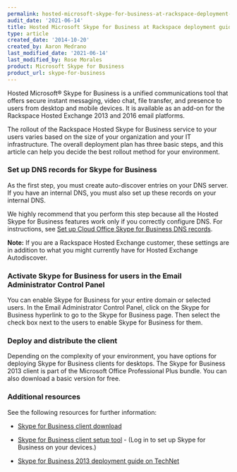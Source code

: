 ```yaml
---
permalink: hosted-microsoft-skype-for-business-at-rackspace-deployment-guide
audit_date: '2021-06-14'
title: Hosted Microsoft Skype for Business at Rackspace deployment guide
type: article
created_date: '2014-10-20'
created_by: Aaron Medrano
last_modified_date: '2021-06-14'
last_modified_by: Rose Morales
product: Microsoft Skype for Business
product_url: skype-for-business
---
```


Hosted Microsoft&reg; Skype for Business is a unified communications tool that
offers secure instant messaging, video chat, file transfer, and presence to
users from desktop and mobile devices. It is available as an add-on for the
Rackspace Hosted Exchange 2013 and 2016 email platforms.

The rollout of the Rackspace Hosted Skype for Business service to your users
varies based on the size of your organization and your IT infrastructure. The
overall deployment plan has three basic steps, and this article can help
you decide the best rollout method for your environment.

### Set up DNS records for Skype for Business

As the first step, you must create auto-discover entries on your DNS server. If
you have an internal DNS, you must also set up these records on your internal
DNS.

We highly recommend that you perform this step because all the Hosted
Skype for Business features work only if you correctly configure DNS. For
instructions, see [Set up Cloud Office Skype for Business DNS records](/support/how-to/set-up-dns-records-for-cloud-office-skype-for-business/).

**Note:** If you are a Rackspace Hosted Exchange customer, these settings are in
addition to what you might currently have for Hosted Exchange Autodiscover.

### Activate Skype for Business for users in the Email Administrator Control Panel

You can enable Skype for Business for your entire domain or selected users.
In the Email Administrator Control Panel, click on the Skype for Business
hyperlink to go to the Skype for Business page. Then select the check box next
to the users to enable Skype for Business for them.

### Deploy and distribute the client

Depending on the complexity of your environment, you have options for deploying
Skype for Business clients for desktops. The Skype for Business 2013 client is
part of the Microsoft Office Professional Plus bundle. You can also download a
basic version for free.

### Additional resources

See the following resources for further information:

- [Skype for Business client download](/support/how-to/download-a-skype-for-business-client)

- [Skype for Business client setup tool](https://emailhelp.rackspace.com/) - (Log in
    to set up Skype for Business on your devices.)

- [Skype for Business 2013 deployment guide on TechNet](https://technet.microsoft.com/en-us/library/jj204827.aspx)
